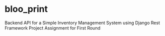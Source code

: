 # bloo_print
Backend API for a Simple Inventory Management System using Django Rest Framework Project Assignment for First Round
